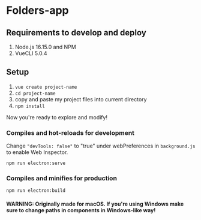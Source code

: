 # Folders-app

## Requirements to develop and deploy

1) Node.js 16.15.0 and NPM
2) VueCLI 5.0.4 
    
## Setup

1) `vue create project-name`
2) `cd project-name`
3) copy and paste my project files into current directory
4) `npm install`

Now you're ready to explore and modify!

### Compiles and hot-reloads for development

Change `"devTools: false"` to "true" under webPreferences in `background.js` to enable Web Inspector.
```
npm run electron:serve
```

### Compiles and minifies for production
```
npm run electron:build
```
#### WARNING: Originally made for macOS. If you're using Windows make sure to change paths in components in Windows-like way!
